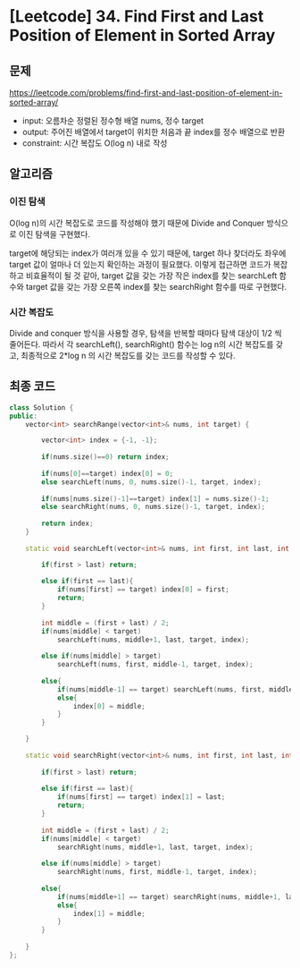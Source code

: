 # [Leetcode] 34. Find First and Last Position of Element in Sorted Array

## 문제

https://leetcode.com/problems/find-first-and-last-position-of-element-in-sorted-array/

- input: 오름차순 정렬된 정수형 배열 nums, 정수 target
- output: 주어진 배열에서 target이 위치한 처음과 끝 index를 정수 배열으로 반환
- constraint: 시간 복잡도 O(log n) 내로 작성

## 알고리즘

### 이진 탐색

O(log n)의 시간 복잡도로 코드를 작성해야 했기 때문에 Divide and Conquer 방식으로 이진 탐색을 구현했다.

target에 해당되는 index가 여러개 있을 수 있기 때문에, target 하나 찾더라도 좌우에 target 값이 얼마나 더 있는지 확인하는 과정이 필요했다. 이렇게 접근하면 코드가 복잡하고 비효율적이 될 것 같아, target 값을 갖는 가장 작은 index를 찾는 searchLeft 함수와 target 값을 갖는 가장 오른쪽 index를 찾는 searchRight 함수를 따로 구현했다.

### 시간 복잡도

Divide and conquer 방식을 사용할 경우, 탐색을 반복할 때마다 탐색 대상이 1/2 씩 줄어든다. 따라서 각 searchLeft(), searchRight() 함수는 log n의 시간 복잡도를 갖고, 최종적으로 2*log n 의 시간 복잡도를 갖는 코드를 작성할 수 있다. 

## 최종 코드

```C++
class Solution {
public:
    vector<int> searchRange(vector<int>& nums, int target) {        

        vector<int> index = {-1, -1};
        
        if(nums.size()==0) return index;
        
        if(nums[0]==target) index[0] = 0;
        else searchLeft(nums, 0, nums.size()-1, target, index);
        
        if(nums[nums.size()-1]==target) index[1] = nums.size()-1;
        else searchRight(nums, 0, nums.size()-1, target, index);
        
        return index;
    }
    
    static void searchLeft(vector<int>& nums, int first, int last, int target, vector<int>& index){

        if(first > last) return;
        
        else if(first == last){
            if(nums[first] == target) index[0] = first;
            return;
        }
        
        int middle = (first + last) / 2;
        if(nums[middle] < target)
            searchLeft(nums, middle+1, last, target, index);
        
        else if(nums[middle] > target)
            searchLeft(nums, first, middle-1, target, index);
        
        else{
            if(nums[middle-1] == target) searchLeft(nums, first, middle-1, target, index);
            else{
                index[0] = middle;
            }
        }

    }
    
    static void searchRight(vector<int>& nums, int first, int last, int target, vector<int>& index){
        
        if(first > last) return;
        
        else if(first == last){
            if(nums[first] == target) index[1] = last;
            return;
        }
        
        int middle = (first + last) / 2;
        if(nums[middle] < target)
            searchRight(nums, middle+1, last, target, index);
        
        else if(nums[middle] > target)
            searchRight(nums, first, middle-1, target, index);
        
        else{
            if(nums[middle+1] == target) searchRight(nums, middle+1, last, target, index);
            else{
                index[1] = middle;
            }
        }
        
    }
};
```